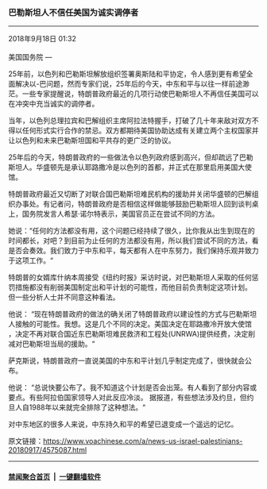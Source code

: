 ### 巴勒斯坦人不信任美国为诚实调停者
------------------------

<div class="published">
 <span class="date" title="中国时间">
  <time datetime="2018-09-18T01:32:57+08:00">
   2018年9月18日 01:32
  </time>
 </span>
</div>
<br/>
<div class="wsw">
 <span class="dateline">
  美国国务院 —
 </span>
 <p>
  25年前，以色列和巴勒斯坦解放组织签署奥斯陆和平协定，令人感到更有希望全面解决以-巴问题，然而专家们说，25年后的今天，中东和平与以往一样前途渺茫。一些专家提醒说，特朗普政府最近的几项行动使巴勒斯坦人不再信任美国可以在冲突中充当诚实的调停者。
 </p>
 <p>
  当年，以色列总理拉宾和巴解组织主席阿拉法特握手，打破了几十年来敌对双方不得以任何形式实行合作的禁忌。双方都期待美国协助达成有关建立两个主权国家并让以色列和未来巴勒斯坦国和平共存的更广泛的协议。
 </p>
 <p>
  25年后的今天，特朗普政府的一些做法令以色列政府感到高兴，但却疏远了巴勒斯坦人。华盛顿先是承认耶路撒冷是以色列的首都，并正式在那里启用美国大使馆。
 </p>
 <p>
  特朗普政府最近又切断了对联合国巴勒斯坦难民机构的援助并关闭华盛顿的巴解组织办事处。有记者问，特朗普政府是否相信这样做能够鼓励巴勒斯坦人回到谈判桌上，国务院发言人希瑟·诺尔特表示，美国官员正在尝试不同的方法。
 </p>
 <p>
  她说：“任何的方法都没有用，这个问题已经持续了很久，比你我从出生到现在的时间都长，对吧？到目前为止任何的方法都没有用，所以我们尝试不同的方法，看是否会奏效。我们致力于中东和平，每天都有人在中东努力，我们保持乐观并致力于这项工作。“
 </p>
 <p>
  特朗普的女婿库什纳本周接受《纽约时报》采访时说，对巴勒斯坦人采取的任何惩罚措施都没有削弱美国制定出和平计划的可能性，而他目前负责制定这项计划。 但一些分析人士并不同意这种看法。
 </p>
 <p>
  他说： “现在特朗普政府的做法的确关闭了特朗普政府以建设性的方式与巴勒斯坦人接触的可能性。我想。这是几个不同的决定。美国决定在耶路撒冷开放大使馆 ，决定不再对联合国近东巴勒斯坦难民救济和工程处(UNRWA)提供经费，决定削减对巴勒斯坦当局的援助。“
 </p>
 <p>
  萨克斯说，特朗普政府一直说美国的中东和平计划几乎制定完成了，很快就会公布。
 </p>
 <p>
  他说： “总说快要公布了。我不知道这个计划是否会出笼。有人看到了部分内容或要点。有些阿拉伯国家领导人对此反应冷淡。 据报道，有些想法涉及约旦，但约旦人自1988年以来就完全排除了这种想法。“
 </p>
 <p>
  对中东地区的很多人来说，中东持久和平的希望已退变成一个遥远的记忆。
 </p>
</div>

原文链接：https://www.voachinese.com/a/news-us-israel-palestinians-20180917/4575087.html


------------------------
#### [禁闻聚合首页](https://github.com/gfw-breaker/banned-news/blob/master/README.md) &nbsp;|&nbsp;  [一键翻墙软件](https://github.com/gfw-breaker/nogfw/blob/master/README.md)